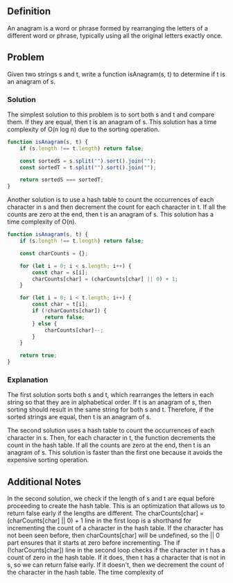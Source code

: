 ## Definition

An anagram is a word or phrase formed by rearranging the letters of a different word or phrase, typically using all the original letters exactly once.

## Problem

Given two strings s and t, write a function isAnagram(s, t) to determine if t is an anagram of s.

### Solution

The simplest solution to this problem is to sort both s and t and compare them. If they are equal, then t is an anagram of s. This solution has a time complexity of O(n log n) due to the sorting operation.

```javascript
function isAnagram(s, t) {
	if (s.length !== t.length) return false;

	const sortedS = s.split("").sort().join("");
	const sortedT = t.split("").sort().join("");

	return sortedS === sortedT;
}
```

Another solution is to use a hash table to count the occurrences of each character in s and then decrement the count for each character in t. If all the counts are zero at the end, then t is an anagram of s. This solution has a time complexity of O(n).

```javascript
function isAnagram(s, t) {
	if (s.length !== t.length) return false;

	const charCounts = {};

	for (let i = 0; i < s.length; i++) {
		const char = s[i];
		charCounts[char] = (charCounts[char] || 0) + 1;
	}

	for (let i = 0; i < t.length; i++) {
		const char = t[i];
		if (!charCounts[char]) {
			return false;
		} else {
			charCounts[char]--;
		}
	}

	return true;
}
```

### Explanation

The first solution sorts both s and t, which rearranges the letters in each string so that they are in alphabetical order. If t is an anagram of s, then sorting should result in the same string for both s and t. Therefore, if the sorted strings are equal, then t is an anagram of s.

The second solution uses a hash table to count the occurrences of each character in s. Then, for each character in t, the function decrements the count in the hash table. If all the counts are zero at the end, then t is an anagram of s. This solution is faster than the first one because it avoids the expensive sorting operation.

## Additional Notes

In the second solution, we check if the length of s and t are equal before proceeding to create the hash table. This is an optimization that allows us to return false early if the lengths are different.
The charCounts[char] = (charCounts[char] || 0) + 1 line in the first loop is a shorthand for incrementing the count of a character in the hash table. If the character has not been seen before, then charCounts[char] will be undefined, so the || 0 part ensures that it starts at zero before incrementing.
The if (!charCounts[char]) line in the second loop checks if the character in t has a count of zero in the hash table. If it does, then t has a character that is not in s, so we can return false early. If it doesn't, then we decrement the count of the character in the hash table.
The time complexity of
